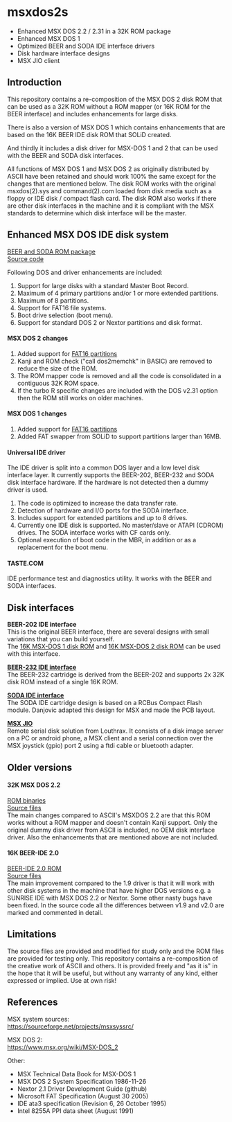 # msxdos2s
- Enhanced MSX DOS 2.2 / 2.31 in a 32K ROM package
- Enhanced MSX DOS 1
- Optimized BEER and SODA IDE interface drivers
- Disk hardware interface designs
- MSX JIO client

## Introduction
This repository contains a re-composition of the MSX DOS 2 disk ROM that can be used as a 32K ROM without a ROM mapper (or 16K ROM for the BEER interface) and includes enhancements for large disks. 

There is also a version of MSX DOS 1 which contains enhancements that are based on the 16K BEER IDE disk ROM that SOLiD created.

And thirdly it includes a disk driver for MSX-DOS 1 and 2 that can be used with the BEER and SODA disk interfaces.

All functions of MSX DOS 1 and MSX DOS 2 as originally distributed by ASCII have been retained and should work 100% the same except for the changes that are mentioned below.
The disk ROM works with the original msxdos(2).sys and command(2).com loaded from disk media such as a floppy or IDE disk / compact flash card. 
The disk ROM also works if there are other disk interfaces in the machine and it is compliant with the MSX standards to determine which disk interface will be the master.

## Enhanced MSX DOS IDE disk system

[BEER and SODA ROM package](https://github.com/b3rendsh/msxdos2s/blob/main/rom/beer_and_soda.zip)  
[Source code](dev-32k/)  

Following DOS and driver enhancements are included:
1. Support for large disks with a standard Master Boot Record.
2. Maximum of 4 primary partitions and/or 1 or more extended partitions.
3. Maximum of 8 partitions.
4. Support for FAT16 file systems.
5. Boot drive selection (boot menu).
6. Support for standard DOS 2 or Nextor partitions and disk format.

#### MSX DOS 2 changes
1. Added support for [FAT16 partitions](docs/FAT16%20partitions.txt)
2. Kanji and ROM check ("call dos2memchk" in BASIC) are removed to reduce the size of the ROM.
3. The ROM mapper code is removed and all the code is consolidated in a contiguous 32K ROM space.
4. If the turbo R specific changes are included with the DOS v2.31 option then the ROM still works on older machines.

#### MSX DOS 1 changes
1. Added support for [FAT16 partitions](docs/FAT16%20partitions.txt)
2. Added FAT swapper from SOLiD to support partitions larger than 16MB.

#### Universal IDE driver
The IDE driver is split into a common DOS layer and a low level disk interface layer. It currently supports the BEER-202, BEER-232 and SODA disk interface hardware. If the hardware is not detected then a dummy driver is used.
1. The code is optimized to increase the data transfer rate.
2. Detection of hardware and I/O ports for the SODA interface.
3. Includes support for extended partitions and up to 8 drives.
4. Currently one IDE disk is supported. No master/slave or ATAPI (CDROM) drives. The SODA interface works with CF cards only.
5. Optional execution of boot code in the MBR, in addition or as a replacement for the boot menu.

#### TASTE.COM
IDE performance test and diagnostics utility. It works with the BEER and SODA interfaces.

## Disk interfaces 
**BEER-202 IDE interface**  
This is the original BEER interface, there are several designs with small variations that you can build yourself.  
The [16K MSX-DOS 1 disk ROM](rom/) and [16K MSX-DOS 2 disk ROM](dev-16k/) can be used with this interface.  
  
[**BEER-232 IDE interface**](hardware/beer-232/)  
The BEER-232 cartridge is derived from the BEER-202 and supports 2x 32K disk ROM  instead of a  single 16K ROM.
  
[**SODA IDE interface**](https://github.com/Danjovic/Soda-IDE)  
The SODA IDE cartridge design is based on a RCBus Compact Flash module. Danjovic adapted this design for MSX and made the PCB layout.  
  
[**MSX JIO**](https://github.com/louthrax/MSXJIO)  
Remote serial disk solution from Louthrax. It consists of a disk image server on a PC or android phone, a MSX client and a serial connection over the MSX joystick (gpio) port 2 using a ftdi cable or bluetooth adapter. 

## Older versions

#### 32K MSX DOS 2.2
[ROM binaries](rom/)  
[Source files](mod-32k/)  
The main changes compared to ASCII's MSXDOS 2.2 are that this ROM works without a ROM mapper and doesn't contain Kanji support. Only the original dummy disk driver from ASCII is included, no OEM disk interface driver. Also the enhancements that are mentioned above are not included. 

#### 16K BEER-IDE 2.0
[BEER-IDE 2.0 ROM](https://github.com/b3rendsh/msxdos2s/blob/main/rom/BEER20_DISK.ROM)  
[Source files](mod-beer20/)  
The main improvement compared to the 1.9 driver is that it will work with other disk systems in the machine that have higher DOS versions e.g. a SUNRISE IDE with MSX DOS 2.2 or Nextor. Some other nasty bugs have been fixed. In the source code all the differences between v1.9 and v2.0 are marked and commented in detail.

## Limitations
The source files are provided and modified for study only and the ROM files are provided for testing only. This repository contains a re-composition of the creative work of ASCII and others. It is provided freely and "as it is" in the hope that it will be useful, but without any warranty of any kind, either expressed or implied. Use at own risk!  

## References
MSX system sources:  
https://sourceforge.net/projects/msxsyssrc/  
  
MSX DOS 2:  
https://www.msx.org/wiki/MSX-DOS_2  

Other:
- MSX Technical Data Book for MSX-DOS 1
- MSX DOS 2 System Specification 1986-11-26
- Nextor 2.1 Driver Development Guide (github)
- Microsoft FAT Specification (August 30 2005)
- IDE ata3 specification (Revision 6, 26 October 1995)
- Intel 8255A PPI data sheet (August 1991)



